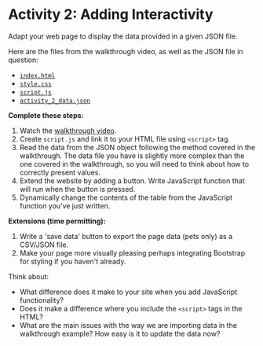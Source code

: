# Activity 2: Adding Interactivity

Adapt your web page to display the data provided in a given JSON file.

Here are the files from the walkthrough video, as well as the JSON file in question:
- [`index.html`](../resources/web/activity2/index.html)
- [`style.css`](../resources/web/activity2/style.css)
- [`script.js`](../resources/web/activity2/script.js)
- [`activity_2_data.json`](../resources/web/activity2/activity_2_data.json)

**Complete these steps:**
1.	Watch the [walkthrough video](https://web.microsoftstream.com/video/d36e5e74-e8d5-4982-836d-b2a99732a9f8).
2.	Create `script.js` and link it to your HTML file using `<script>` tag.
3.	Read the data from the JSON object following the method covered in the walkthrough. The data file you have is slightly more complex than the one covered in the walkthrough, so you will need to think about how to correctly present values.
4.	Extend the website by adding a button. Write JavaScript function that will run when the button is pressed.
5.	Dynamically change the contents of the table from the JavaScript function you’ve just written.

**Extensions (time permitting):**

1.	Write a 'save data' button to export the page data (pets only) as a CSV/JSON file.
2.	Make your page more visually pleasing perhaps integrating Bootstrap for styling if you haven't already.

Think about:
* What difference does it make to your site when you add JavaScript functionality?
* Does it make a difference where you include the `<script>` tags in the HTML?
* What are the main issues with the way we are importing data in the walkthrough example? How easy is it to update the data now?